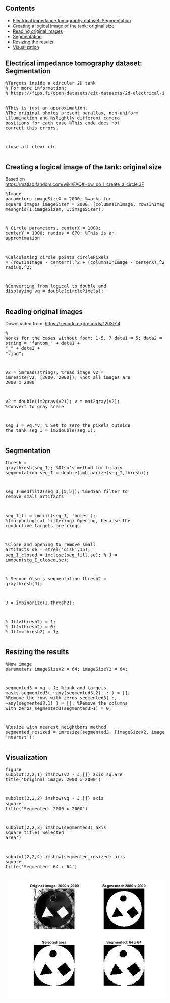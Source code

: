 </head><body><div class="content"><h2>Contents</h2><div><ul><li><a href="#1">Electrical impedance tomography dataset: Segmentation</a></li><li><a href="#2">Creating a logical image of the tank: original size</a></li><li><a href="#3">Reading original images</a></li><li><a href="#4">Segmentation</a></li><li><a href="#5">Resizing the results</a></li><li><a href="#6">Visualization</a></li></ul></div><h2 id="1">Electrical impedance tomography dataset: Segmentation</h2><pre class="codeinput"><span class="comment">%Targets inside a circular 2D tank</span>
<span class="comment">% For more information:</span>
<span class="comment">% https://fips.fi/open-datasets/eit-datasets/2d-electrical-impedance-tomography-dataset/</span>

<span class="comment">%This is just an approximation.</span>
<span class="comment">%The original photos present parallax, non-uniform illumination and</span>
<span class="comment">%slightly different camera positions for each case</span>
<span class="comment">%This code does not correct this errors.</span>

close <span class="string">all</span>
clear
clc
</pre><h2 id="2">Creating a logical image of the tank: original size</h2><p>Based on <a href="https://matlab.fandom.com/wiki/FAQ#How_do_I_create_a_circle.3F">https://matlab.fandom.com/wiki/FAQ#How_do_I_create_a_circle.3F</a></p><pre class="codeinput"><span class="comment">%Image parameters</span>
imageSizeX = 2000; <span class="comment">%works for square images</span>
imageSizeY = 2000;
[columnsInImage, rowsInImage] = meshgrid(1:imageSizeX, 1:imageSizeY);

<span class="comment">% Circle parameters.</span>
centerX = 1000;
centerY = 1000;
radius = 870; <span class="comment">%This is an approximation</span>

<span class="comment">%Calculating circle points</span>
circlePixels = (rowsInImage - centerY).^2 + (columnsInImage - centerX).^2 &lt;= radius.^2;

<span class="comment">%Converting from logical to double and displaying</span>
vq = double(circlePixels);
</pre><h2 id="3">Reading original images</h2><p>Downloaded from: <a href="https://zenodo.org/records/1203914">https://zenodo.org/records/1203914</a></p><pre class="codeinput"><span class="comment">% Works for the cases without foam: 1-5, 7</span>
data1 = 5;
data2 = 1;
string = <span class="string">"fantom_"</span> + data1 + <span class="string">"_"</span> + data2 + <span class="string">".jpg"</span>;

v2 = imread(string); <span class="comment">%read image</span>
v2 = imresize(v2, [2000, 2000]); <span class="comment">%not all images are 2000 x 2000</span>

v2 = double(im2gray(v2));
v = mat2gray(v2); <span class="comment">%Convert to gray scale</span>

seg_I = vq.*v; <span class="comment">% Set to zero the pixels outside the tank</span>
seg_I = im2double(seg_I);
</pre><h2 id="4">Segmentation</h2><pre class="codeinput">thresh = graythresh(seg_I); <span class="comment">%Otsu's method for binary segmentation</span>
seg_I = double(imbinarize(seg_I,thresh));

seg_I=medfilt2(seg_I,[5,5]); <span class="comment">%median filter to remove small artifacts</span>

seg_fill = imfill(seg_I, <span class="string">'holes'</span>); <span class="comment">%(morphological filtering) Opening, because the conductive targets are rings</span>

<span class="comment">%Close and opening to remove small artifacts</span>
se = strel(<span class="string">'disk'</span>,15);
seg_I_closed = imclose(seg_fill,se); <span class="comment">%</span>
J = imopen(seg_I_closed,se);

<span class="comment">% Second Otsu's segmentation</span>
thresh2 = graythresh(J);

J = imbinarize(J,thresh2);

<span class="comment">% J(J&gt;thresh2) = 1;</span>
<span class="comment">% J(J&lt;thresh2) = 0;</span>
<span class="comment">% J(J==thresh2) = 1;</span>
</pre><h2 id="5">Resizing the results</h2><pre class="codeinput"><span class="comment">%New image parameters</span>
imageSizeX2 = 64;
imageSizeY2 = 64;

segmented3 = vq + J; <span class="comment">%tank and targets masks</span>
segmented3( ~any(segmented3,2), : ) = [];  <span class="comment">%Remove the rows with zeros</span>
segmented3( :, ~any(segmented3,1) ) = [];  <span class="comment">%Remove the columns with zeros</span>
segmented3(segmented3&gt;1) = 0;

<span class="comment">%Resize with nearest neightbors method</span>
segmented_resized = imresize(segmented3, [imageSizeX2, imageSizeY2], <span class="string">'nearest'</span>);
</pre><h2 id="6">Visualization</h2><pre class="codeinput">figure
subplot(2,2,1)
imshow(v2 - J,[])
axis <span class="string">square</span>
title(<span class="string">'Original image: 2000 x 2000'</span>)

subplot(2,2,2)
imshow(vq - J,[])
axis <span class="string">square</span>
title(<span class="string">'Segmented: 2000 x 2000'</span>)

subplot(2,2,3)
imshow(segmented3)
axis <span class="string">square</span>
title(<span class="string">'Selected area'</span>)

subplot(2,2,4)
imshow(segmented_resized)
axis <span class="string">square</span>
title(<span class="string">'Segmented: 64 x 64'</span>)
</pre><img vspace="5" hspace="5" src="mask_seg_01.png" alt=""> 

